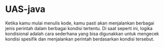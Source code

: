 # UAS-java
Ketika kamu mulai menulis kode, kamu pasti akan menjalankan berbagai jenis perintah dalam berbagai kondisi tertentu. Di saat seperti ini, logika kondisional adalah cara sederhana yang bisa digunakkan untuk mengecek kondisi spesifik dan menjalankan perintah berdasarkan kondisi tersebut.

